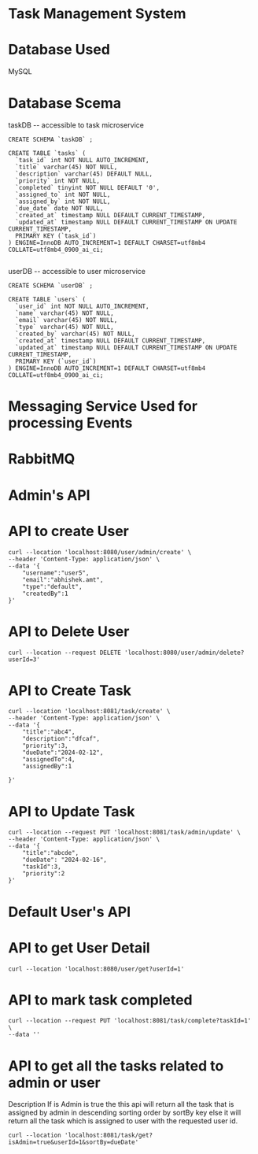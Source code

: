 # Task Management System


# Database Used 
MySQL

# Database Scema

taskDB -- accessible to task microservice
```
CREATE SCHEMA `taskDB` ;

CREATE TABLE `tasks` (
  `task_id` int NOT NULL AUTO_INCREMENT,
  `title` varchar(45) NOT NULL,
  `description` varchar(45) DEFAULT NULL,
  `priority` int NOT NULL,
  `completed` tinyint NOT NULL DEFAULT '0',
  `assigned_to` int NOT NULL,
  `assigned_by` int NOT NULL,
  `due_date` date NOT NULL,
  `created_at` timestamp NULL DEFAULT CURRENT_TIMESTAMP,
  `updated_at` timestamp NULL DEFAULT CURRENT_TIMESTAMP ON UPDATE CURRENT_TIMESTAMP,
  PRIMARY KEY (`task_id`)
) ENGINE=InnoDB AUTO_INCREMENT=1 DEFAULT CHARSET=utf8mb4 COLLATE=utf8mb4_0900_ai_ci;


```

userDB -- accessible to user microservice
```
CREATE SCHEMA `userDB` ;

CREATE TABLE `users` (
  `user_id` int NOT NULL AUTO_INCREMENT,
  `name` varchar(45) NOT NULL,
  `email` varchar(45) NOT NULL,
  `type` varchar(45) NOT NULL,
  `created_by` varchar(45) NOT NULL,
  `created_at` timestamp NULL DEFAULT CURRENT_TIMESTAMP,
  `updated_at` timestamp NULL DEFAULT CURRENT_TIMESTAMP ON UPDATE CURRENT_TIMESTAMP,
  PRIMARY KEY (`user_id`)
) ENGINE=InnoDB AUTO_INCREMENT=1 DEFAULT CHARSET=utf8mb4 COLLATE=utf8mb4_0900_ai_ci;

```

# Messaging Service Used for processing Events
# RabbitMQ

# Admin's API

# API to create User
```
curl --location 'localhost:8080/user/admin/create' \
--header 'Content-Type: application/json' \
--data '{
    "username":"user5",
    "email":"abhishek.amt",
    "type":"default",
    "createdBy":1
}'

```

# API to Delete User
```
curl --location --request DELETE 'localhost:8080/user/admin/delete?userId=3'

```

# API to Create Task
```
curl --location 'localhost:8081/task/create' \
--header 'Content-Type: application/json' \
--data '{
    "title":"abc4",
    "description":"dfcaf",
    "priority":3,
    "dueDate":"2024-02-12",
    "assignedTo":4,
    "assignedBy":1 

}'

```

# API to Update Task
```
curl --location --request PUT 'localhost:8081/task/admin/update' \
--header 'Content-Type: application/json' \
--data '{
    "title":"abcde",
    "dueDate": "2024-02-16",
    "taskId":3,
    "priority":2
}'

```

# Default User's API

# API to get User Detail

```
curl --location 'localhost:8080/user/get?userId=1'

```


# API to mark task completed 
```
curl --location --request PUT 'localhost:8081/task/complete?taskId=1' \
--data ''

```

# API to get all the tasks related to admin or user 
Description If is Admin is true the this api will return all the task that is assigned by admin in descending sorting order by sortBy key else it will return all the task which is assigned to user with the requested user id.

```
curl --location 'localhost:8081/task/get?isAdmin=true&userId=1&sortBy=dueDate'

```




